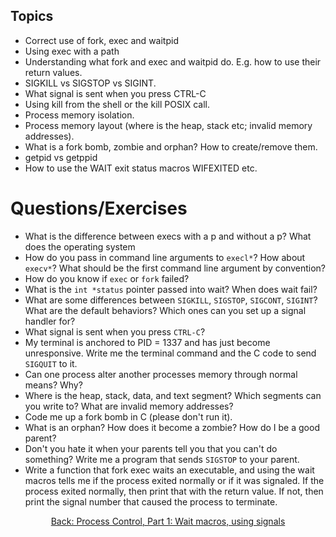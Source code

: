 ## Topics
* Correct use of fork, exec and waitpid
* Using exec with a path
* Understanding what fork and exec and waitpid do. E.g. how to use their return values.
* SIGKILL vs SIGSTOP vs SIGINT. 
* What signal is sent when you press CTRL-C
* Using kill from the shell or the kill POSIX call.
* Process memory isolation.
* Process memory layout (where is the heap, stack etc; invalid memory addresses).
* What is a fork bomb, zombie and orphan? How to create/remove them.
* getpid vs getppid
* How to use the WAIT exit status macros WIFEXITED etc.


# Questions/Exercises 

* What is the difference between execs with a p and without a p? What does the operating system
* How do you pass in command line arguments to `execl*`? How about `execv*`? What should be the first command line argument by convention?
* How do you know if `exec` or `fork` failed?
* What is the `int *status` pointer passed into wait? When does wait fail?
* What are some differences between `SIGKILL`, `SIGSTOP`, `SIGCONT`, `SIGINT`? What are the default behaviors? Which ones can you set up a signal handler for?
* What signal is sent when you press `CTRL-C`?
* My terminal is anchored to PID = 1337 and has just become unresponsive. Write me the terminal command and the C code to send `SIGQUIT` to it.
* Can one process alter another processes memory through normal means? Why?
* Where is the heap, stack, data, and text segment? Which segments can you write to? What are invalid memory addresses?
* Code me up a fork bomb in C (please don't run it).
* What is an orphan? How does it become a zombie? How do I be a good parent?
* Don't you hate it when your parents tell you that you can't do something? Write me a program that sends `SIGSTOP` to your parent.
* Write a function that fork exec waits an executable, and using the wait macros tells me if the process exited normally or if it was signaled. If the process exited normally, then print that with the return value. If not, then print the signal number that caused the process to terminate.
<div align="center">
<a href="https://github.com/bigalex95/modern-cpp-tutorial/blob/master/CProgramming/SystemProgramming.wiki/Process-Control%2C-Part-1:-Wait-macros%2C-using-signals.md">
Back: Process Control, Part 1: Wait macros, using signals
</a>
</div>